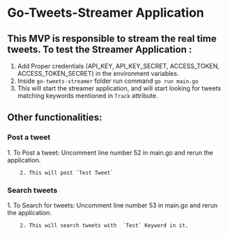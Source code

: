 <h1>Go-Tweets-Streamer Application</h1>

<h2>This MVP is responsible to stream the real time tweets. To test the Streamer Application : </h2>

1. Add Proper credentials (API_KEY, API_KEY_SECRET, ACCESS_TOKEN, ACCESS_TOKEN_SECRET) in the environment variables.
2. Inside `go-tweets-streamer` folder run command `go run main.go`
3. This will start the streamer application, and will start looking for tweets matching keywords mentioned in `Track` attribute.

<h2>Other functionalities:</h2>

<h3>Post a tweet</h3>
        1. To Post a tweet: Uncomment line number 52 in main.go and rerun the application.

        2. This will post `Test Tweet`

<h3>Search tweets</h3>
        1. To Search for tweets: Uncomment line number 53 in main.go and rerun the application.

        2. This will search tweets with  `Test` Keyword in it.    
